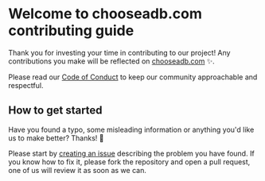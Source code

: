 # Welcome to chooseadb.com contributing guide

Thank you for investing your time in contributing to our project! Any contributions you make will be reflected on [chooseadb.com](https://chooseadb.com) :sparkles:.

Please read our [Code of Conduct](./CODE_OF_CONDUCT.md) to keep our community approachable and respectful.

## How to get started

Have you found a typo, some misleading information or anything you'd like us to make better?
Thanks! 🚀

Please start by [creating an issue](https://github.com/chooseadb/chooseadb.com/issues/new) describing the problem you have found.
If you know how to fix it, please fork the repository and open a pull request, one of us will review it as soon as we can.
